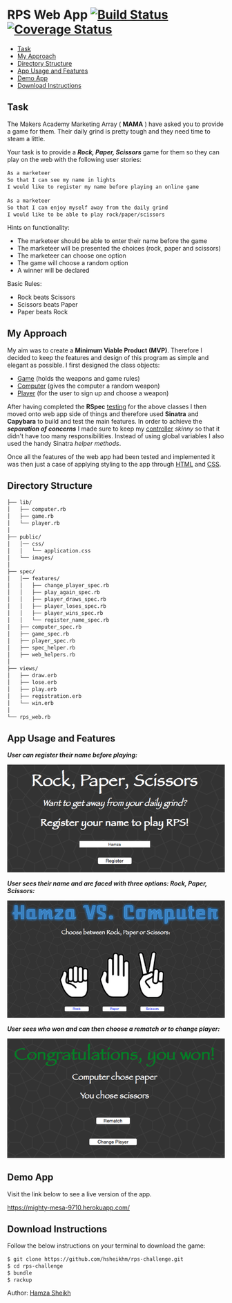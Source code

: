 RPS Web App [![Build Status](https://travis-ci.org/makersacademy/rps-challenge.svg?branch=master)](https://travis-ci.org/makersacademy/rps-challenge) [![Coverage Status](https://coveralls.io/repos/hsheikhm/rps-challenge/badge.svg?branch=master&service=github)](https://coveralls.io/github/hsheikhm/rps-challenge?branch=master)
================================

* [Task](#task)
* [My Approach](#my-approach)
* [Directory Structure](#directory-structure)
* [App Usage and Features](#app-usage-and-features)
* [Demo App](#demo-app)
* [Download Instructions](#download-instructions)

Task
----

The Makers Academy Marketing Array ( **MAMA** ) have asked you to provide a game for them. Their daily grind is pretty tough and they need time to steam a little.

Your task is to provide a ***Rock, Paper, Scissors*** game for them so they can play on the web with the following user stories:

```
As a marketeer
So that I can see my name in lights
I would like to register my name before playing an online game

As a marketeer
So that I can enjoy myself away from the daily grind
I would like to be able to play rock/paper/scissors
```

Hints on functionality:

- The marketeer should be able to enter their name before the game
- The marketeer will be presented the choices (rock, paper and scissors)
- The marketeer can choose one option
- The game will choose a random option
- A winner will be declared

Basic Rules:

- Rock beats Scissors
- Scissors beats Paper
- Paper beats Rock

My Approach
------------
My aim was to create a **Minimum Viable Product (MVP)**. Therefore I decided to keep the features and design of this program as simple and elegant as possible. I first designed the class objects:

* [Game](https://github.com/hsheikhm/rps-challenge/blob/master/lib/game.rb) (holds the weapons and game rules)
* [Computer](https://github.com/hsheikhm/rps-challenge/blob/master/lib/computer.rb) (gives the computer a random weapon)
* [Player](https://github.com/hsheikhm/rps-challenge/blob/master/lib/player.rb) (for the user to sign up and choose a weapon)


After having completed the **RSpec** [testing](https://github.com/hsheikhm/rps-challenge/tree/master/spec) for the above classes I then moved onto web app side of things and therefore used **Sinatra** and **Capybara** to build and test the main features. In order to achieve the ***separation of concerns*** I made sure to keep my [controller](https://github.com/hsheikhm/rps-challenge/blob/master/rps_web.rb) *skinny* so that it didn't have too many responsibilities. Instead of using global variables I also used the handy Sinatra *helper methods*.

Once all the features of the web app had been tested and implemented it was then just a case of applying styling to the app through [HTML](https://github.com/hsheikhm/rps-challenge/tree/master/views) and [CSS](https://github.com/hsheikhm/rps-challenge/blob/master/public/css/application.css).

Directory Structure
---------------------
```
├── lib/
│   ├── computer.rb
│   ├── game.rb
│   └── player.rb
│
├── public/
│   │── css/
│   │   └── application.css
│   └── images/        
│
├── spec/
│   │── features/
│   │   ├── change_player_spec.rb
│   │   ├── play_again_spec.rb
│   │   ├── player_draws_spec.rb
│   │   ├── player_loses_spec.rb
│   │   ├── player_wins_spec.rb
│   │   └── register_name_spec.rb
│   ├── computer_spec.rb
│   ├── game_spec.rb
│   ├── player_spec.rb
│   ├── spec_helper.rb
│   ├── web_helpers.rb
│
├── views/
│   ├── draw.erb
│   ├── lose.erb
│   ├── play.erb
│   ├── registration.erb
│   └── win.erb
│
└── rps_web.rb
```

App Usage and Features
--------------------
***User can register their name before playing:***

![Registration Page](https://github.com/hsheikhm/Github-Images/blob/master/rps-challenge/registration-page.png)

***User sees their name and are faced with three options: Rock, Paper, Scissors:***

![Play Page](https://github.com/hsheikhm/Github-Images/blob/master/rps-challenge/play-page.png)

***User sees who won and can then choose a rematch or to change player:***

![Result Page](https://github.com/hsheikhm/Github-Images/blob/master/rps-challenge/result-page.png)


Demo App
--------
Visit the link below to see a live version of the app.

https://mighty-mesa-9710.herokuapp.com/

Download Instructions
---------------------
Follow the below instructions on your terminal to download the game:

```
$ git clone https://github.com/hsheikhm/rps-challenge.git
$ cd rps-challenge
$ bundle
$ rackup
```

Author: [Hamza Sheikh](https://github.com/hsheikhm)
